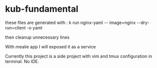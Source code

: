 # kub-fundamental

these files are generated with : 
k run nginx-yaml -- image=nginx --dry-run=client -o yaml

then cleanup unnecessary lines

With mealie app I will exposed it as a service

Currently this project is a side project with vim and tmux configuration in terminal. No IDE. 
